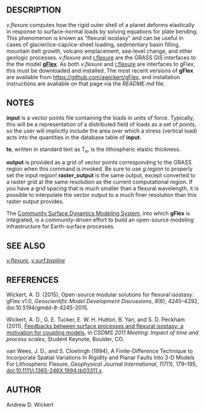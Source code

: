 ## DESCRIPTION

*v.flexure* computes how the rigid outer shell of a planet deforms
elastically in response to surface-normal loads by solving equations for
plate bending. This phenomenon is known as "flexural isostasy" and can
be useful in cases of glacier/ice-cap/ice-sheet loading, sedimentary
basin filling, mountain belt growth, volcano emplacement, sea-level
change, and other geologic processes. *v.flexure* and
[r.flexure](r.flexure.md) are the GRASS GIS interfaces to the the model
[**gFlex**](https://csdms.colorado.edu/wiki/Model:GFlex). As both
*v.flexure* and [r.flexure](r.flexure.md) are interfaces to gFlex, this
must be downloaded and installed. The most recent versions of **gFlex**
are available from <https://github.com/awickert/gFlex>, and installation
instructions are avaliable on that page via the *README.md* file.

## NOTES

**input** is a vector points file containing the loads in units of
force. Typically, this will be a representation of a distributed field
of loads as a set of points, so the user will implicitly include the
area over which a stress (vertical load) acts into the quantities in the
database table of **input**.

**te**, written in standard text as T<sub>e</sub>, is the lithospheric
elastic thickness.

**output** is provided as a grid of vector points corresponding to the
GRASS region when this command is invoked. Be sure to use *g.region* to
properly set the input region\! **raster\_output** is the same output,
except converted to a raster grid at the same resolution as the current
computational region. If you have a grid spacing that is much smaller
than a flexural wavelength, it is possible to interpolate the vector
output to a much finer resolution than this raster output provides.

The [Community Surface Dynamics Modeling
System](https://csdms.colorado.edu), into which **gFlex** is integrated,
is a community-driven effort to build an open-source modeling
infrastructure for Earth-surface processes.

## SEE ALSO

*[v.flexure](v.flexure.md),
[v.surf.bspline](https://grass.osgeo.org/grass-stable/manuals/v.surf.bspline.html)*

## REFERENCES

Wickert, A. D. (2015), Open-source modular solutions for flexural
isostasy: gFlex v1.0, *Geoscientific Model Development Discussions*,
*8*(6), 4245–4292, doi:10.5194/gmdd-8-4245-2015.

Wickert, A. D., G. E. Tucker, E. W. H. Hutton, B. Yan, and S. D. Peckham
(2011), [Feedbacks between surface processes and flexural isostasy: a
motivation for coupling
models](https://csdms.colorado.edu/csdms_wiki/images/Andrew_Wickert_CSDMS_2011_annual_meeting.pdf),
in *CSDMS 2011 Meeting: Impact of time and process scales*, Student
Keynote, Boulder, CO.

van Wees, J. D., and S. Cloetingh (1994), A Finite-Difference Technique
to Incorporate Spatial Variations In Rigidity and Planar Faults Into 3-D
Models For Lithospheric Flexure, *Geophysical Journal International*,
*117*(1), 179–195,
[doi:10.1111/j.1365-246X.1994.tb03311.x](https://doi.org/10.1111/j.1365-246X.1994.tb03311.x).

## AUTHOR

Andrew D. Wickert
